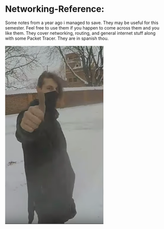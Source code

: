 # Networking-Reference:

Some notes from a year ago i managed to save. They may be useful for this semester. Feel free to use them if you happen to come across them and you like them. They cover networking, routing, and general internet stuff along with some Packet Tracer. They are in spanish thou.

![image](/shiey.png)
